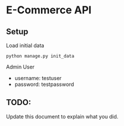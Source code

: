 # E-Commerce API

## Setup
Load initial data
```
python manage.py init_data
```
Admin User
- username: testuser
- password: testpassword

## TODO:
Update this document to explain what you did.
